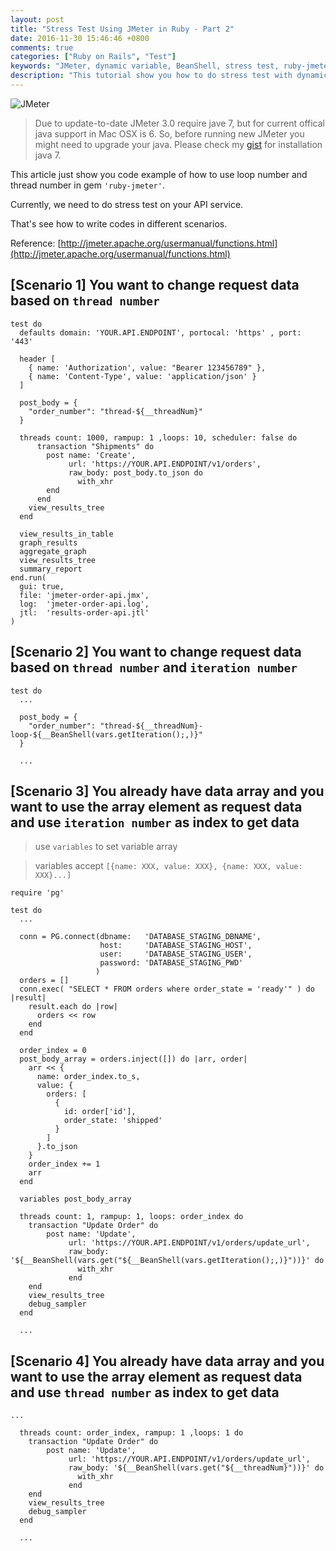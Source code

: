 ```yaml
---
layout: post
title: "Stress Test Using JMeter in Ruby - Part 2"
date: 2016-11-30 15:46:46 +0800
comments: true
categories: ["Ruby on Rails", "Test"] 
keywords: "JMeter, dynamic variable, BeanShell, stress test, ruby-jmeter, ruby"
description: "This tutorial show you how to do stress test with dynamic variable using ruby-jmeter in Ruby"
---
```


![JMeter](https://dl.dropboxusercontent.com/u/22307926/Blog%20Image/jmeter/intro.png)

> Due to update-to-date JMeter 3.0 require jave 7, but for current offical java support in Mac OSX is 6. So, before running new JMeter you might need to upgrade your java. Please check my [gist](https://gist.github.com/alChaCC/ddb11542c9e6b6683bad80d9ca858bc5) for installation java 7.

This article just show you code example of how to use loop number and thread number in gem `'ruby-jmeter'`.

<!--more-->

Currently, we need to do stress test on your API service. 

That's see how to write codes in different scenarios.

Reference: [http://jmeter.apache.org/usermanual/functions.html](http://jmeter.apache.org/usermanual/functions.html)

[Scenario 1] You want to change request data based on `thread number` 
----

```
test do
  defaults domain: 'YOUR.API.ENDPOINT', portocal: 'https' , port: '443'
  
  header [
    { name: 'Authorization', value: "Bearer 123456789" },
    { name: 'Content-Type', value: 'application/json' }
  ]

  post_body = {
    "order_number": "thread-${__threadNum}"
  }
 
  threads count: 1000, rampup: 1 ,loops: 10, scheduler: false do
      transaction "Shipments" do
        post name: 'Create',
             url: 'https://YOUR.API.ENDPOINT/v1/orders',
             raw_body: post_body.to_json do
               with_xhr
        end
      end
    view_results_tree
  end

  view_results_in_table
  graph_results
  aggregate_graph
  view_results_tree
  summary_report
end.run(
  gui: true,
  file: 'jmeter-order-api.jmx',
  log:  'jmeter-order-api.log',
  jtl:  'results-order-api.jtl'
)
```

[Scenario 2] You want to change request data based on `thread number` and `iteration number` 
----

```
test do
  ...
  
  post_body = {
    "order_number": "thread-${__threadNum}-loop-${__BeanShell(vars.getIteration();,)}"
  }
  
  ...
```

[Scenario 3] You already have data array and you want to use the array element as request data and use `iteration number` as index to get data
----

> use `variables` to set variable array 

> variables accept `[{name: XXX, value: XXX}, {name: XXX, value: XXX}...]`

```
require 'pg'

test do
  ...
  
  conn = PG.connect(dbname:   'DATABASE_STAGING_DBNAME',
                    host:     'DATABASE_STAGING_HOST',
                    user:     'DATABASE_STAGING_USER',
                    password: 'DATABASE_STAGING_PWD'
                   )
  orders = []
  conn.exec( "SELECT * FROM orders where order_state = 'ready'" ) do |result|
    result.each do |row|
      orders << row
    end
  end

  order_index = 0
  post_body_array = orders.inject([]) do |arr, order|
    arr << {
      name: order_index.to_s,
      value: {
        orders: [
          {
            id: order['id'],
            order_state: 'shipped'
          }
        ]
      }.to_json
    }
    order_index += 1
    arr
  end

  variables post_body_array

  threads count: 1, rampup: 1, loops: order_index do
    transaction "Update Order" do
        post name: 'Update',
             url: 'https://YOUR.API.ENDPOINT/v1/orders/update_url',
             raw_body: '${__BeanShell(vars.get("${__BeanShell(vars.getIteration();,)}"))}' do
               with_xhr
             end
    end
    view_results_tree
    debug_sampler
  end
  
  ...
```


[Scenario 4] You already have data array and you want to use the array element as request data and use `thread number` as index to get data
----

```
...

  threads count: order_index, rampup: 1 ,loops: 1 do
    transaction "Update Order" do
        post name: 'Update',
             url: 'https://YOUR.API.ENDPOINT/v1/orders/update_url',
             raw_body: '${__BeanShell(vars.get("${__threadNum}"))}' do
               with_xhr
             end
    end
    view_results_tree
    debug_sampler
  end
  
  ...
```
